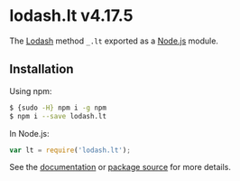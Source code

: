 # lodash.lt v4.17.5

The [Lodash](https://lodash.com/) method `_.lt` exported as a [Node.js](https://nodejs.org/) module.

## Installation

Using npm:
```bash
$ {sudo -H} npm i -g npm
$ npm i --save lodash.lt
```

In Node.js:
```js
var lt = require('lodash.lt');
```

See the [documentation](https://lodash.com/docs#lt) or [package source](https://github.com/lodash/lodash/blob/4.17.5-npm-packages/lodash.lt) for more details.
